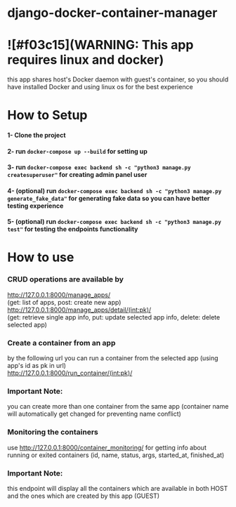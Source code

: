 # django-docker-container-manager

# ![#f03c15](WARNING: This app requires linux and docker)
this app shares host's Docker daemon with guest's container, so you should have installed Docker and using linux os for the best experience

# How to Setup
#### 1- Clone the project
#### 2- run `docker-compose up --build` for setting up
#### 3- run `docker-compose exec backend sh -c "python3 manage.py createsuperuser"` for creating admin panel user
#### 4- (optional) run `docker-compose exec backend sh -c "python3 manage.py generate_fake_data"` for generating fake data so you can have better testing experience
#### 5- (optional) run `docker-compose exec backend sh -c "python3 manage.py test"` for testing the endpoints functionality

# How to use
### CRUD operations are available by 
http://127.0.0.1:8000/manage_apps/ <br/> (get: list of apps, post: create new app) <br/>
http://127.0.0.1:8000/manage_apps/detail/(int:pk)/ <br/>(get: retrieve single app info, put: update selected app info, delete: delete selected app)

### Create a container from an app
by the following url you can run a container from the selected app (using app's id as pk in url) <br/>
http://127.0.0.1:8000/run_container/(int:pk)/
### Important Note: 
you can create more than one container from the same app (container name will automatically get changed for preventing name conflict)

### Monitoring the containers
use http://127.0.0.1:8000/container_monitoring/ for getting info about running or exited containers (id, name, status, args, started_at, finished_at)
### Important Note:
this endpoint will display all the containers which are available in both HOST and the ones which are created by this app (GUEST)
